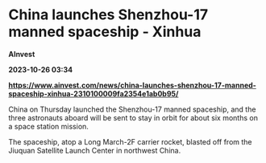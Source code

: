 # China launches Shenzhou-17 manned spaceship - Xinhua
**AInvest**

**2023-10-26 03:34**

**https://www.ainvest.com/news/china-launches-shenzhou-17-manned-spaceship-xinhua-2310100009fa2354e1ab0b95/**

China on Thursday launched the Shenzhou-17 manned spaceship, and the three astronauts aboard will be sent to stay in orbit for about six months on a space station mission.  
  
The spaceship, atop a Long March-2F carrier rocket, blasted off from the Jiuquan Satellite Launch Center in northwest China.